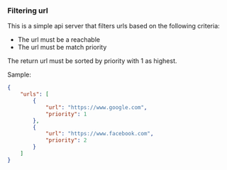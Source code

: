 ### Filtering url


This is a simple api server that filters urls based on the following criteria:
- The url must be a reachable
- The url must be match priority

The return url must be sorted by priority with 1 as highest.

Sample:
```json
{
    "urls": [
        {
            "url": "https://www.google.com",
            "priority": 1
        },
        {
            "url": "https://www.facebook.com",
            "priority": 2
        }
    ]
}
```
